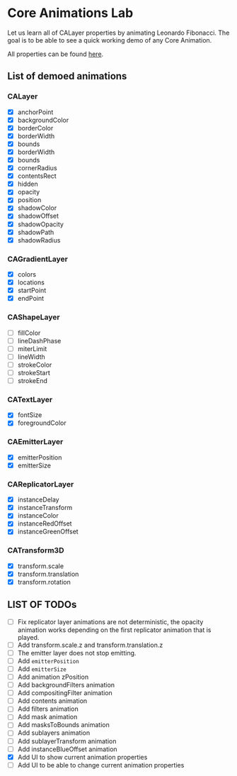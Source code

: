# Core Animations Lab
Let us learn all of CALayer properties by animating Leonardo Fibonacci.
The goal is to be able to see a quick working demo of any Core Animation.

All properties can be found [here](https:developer.apple.comlibraryarchivedocumentationCocoaConceptualCoreAnimation_guideAnimatablePropertiesAnimatableProperties.html).

## List of demoed animations

### CALayer
- [x] anchorPoint
- [x] backgroundColor
- [x] borderColor
- [x] borderWidth
- [x] bounds
- [x] borderWidth
- [x] bounds
- [x] cornerRadius
- [x] contentsRect
- [x] hidden
- [x] opacity
- [x] position
- [x] shadowColor
- [x] shadowOffset
- [x] shadowOpacity
- [x] shadowPath
- [x] shadowRadius

### CAGradientLayer
- [x] colors
- [x] locations
- [x] startPoint
- [x] endPoint

### CAShapeLayer

- [ ] fillColor
- [ ] lineDashPhase
- [ ] miterLimit
- [ ] lineWidth
- [ ] strokeColor
- [ ] strokeStart
- [ ] strokeEnd

### CATextLayer

- [x] fontSize
- [x] foregroundColor

### CAEmitterLayer

- [x] emitterPosition
- [x] emitterSize

### CAReplicatorLayer
- [x] instanceDelay
- [x] instanceTransform
- [x] instanceColor
- [x] instanceRedOffset
- [x] instanceGreenOffset

### CATransform3D

- [x] transform.scale
- [x] transform.translation
- [x] transform.rotation

## LIST OF TODOs

- [ ] Fix replicator layer animations are not deterministic, the opacity animation works depending on the first replicator animation that is played.
- [ ] Add transform.scale.z and transform.translation.z
- [ ] The emitter layer does not stop emitting.
- [ ] Add `emitterPosition` 
- [ ] Add `emitterSize`
- [ ] Add animation zPosition
- [ ] Add backgroundFilters animation
- [ ] Add compositingFilter animation
- [ ] Add contents animation
- [ ] Add filters animation
- [ ] Add mask animation
- [ ] Add masksToBounds animation
- [ ] Add sublayers animation
- [ ] Add sublayerTransform animation
- [ ] Add instanceBlueOffset animation
- [x] Add UI to show current animation properties
- [ ] Add UI to be able to change current animation properties
